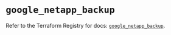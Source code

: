 # `google_netapp_backup`

Refer to the Terraform Registry for docs: [`google_netapp_backup`](https://registry.terraform.io/providers/hashicorp/google/6.29.0/docs/resources/netapp_backup).

